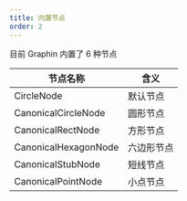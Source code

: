 ```yaml
---
title: 内置节点
order: 2
---
```


目前 Graphin 内置了 6 种节点

| 节点名称             | 含义       |
| -------------------- | ---------- |
| CircleNode           | 默认节点   |
| CanonicalCircleNode  | 圆形节点   |
| CanonicalRectNode    | 方形节点   |
| CanonicalHexagonNode | 六边形节点 |
| CanonicalStubNode    | 短线节点   |
| CanonicalPointNode   | 小点节点   |
